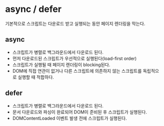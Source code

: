 # async / defer

기본적으로 스크립트는 다운로드 받고 실행되는 동안 페이지 렌더링을 막는다.

## async

- 스크립트가 병렬로 백그라운드에서 다운로드 된다.
- 먼저 다운로드된 스크립트가 우선적으로 실행된다(load-first order)
- 스크립트가 실행될 때 페이지 렌더링이 blocking된다.
- DOM에 직접 연관이 없거나 다른 스크립트에 의존하지 않는 스크립트를 독립적으로 실행할 때 적합하다.

## defer

- 스크립트가 병렬로 백그라운드에서 다운로드 된다.
- 문서 다운로드와 파싱이 완료되어 DOM이 준비된 후 스크립트가 실행된다.
- DOMContentLoaded 이벤트 발생 전에 스크립트가 실행된다.